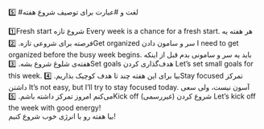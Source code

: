 5️⃣ #لغت و #عبارت برای توصیف شروع هفته

1️⃣Fresh start
شروع تازه
Every week is a chance for a fresh start.
هر هفته یه فرصته برای شروعی تازه.
2️⃣Get organized
سر و سامون دادن
I need to get organized before the busy week begins.
باید یه سر و سامونی بدم قبل از اینکه هفته‌ی شلوغ شروع بشه.
3️⃣Set goals
هدف‌گذاری کردن
Let’s set small goals for this week.
بیا برای این هفته چند تا هدف کوچیک بذاریم.
4️⃣Stay focused
تمرکز داشتن
It’s not easy, but I’ll try to stay focused today.
آسون نیست، ولی سعی می‌کنم امروز تمرکز داشته باشم.
5️⃣Kick off
شروع کردن (غیررسمی)
Let’s kick off the week with good energy!
<br>
بیا هفته رو با انرژی خوب شروع کنیم!


